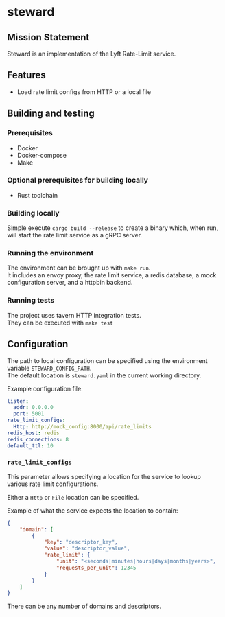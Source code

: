 steward
============================================================

Mission Statement
------------------------------------------------------------

Steward is an implementation of the Lyft Rate-Limit service.


Features
------------------------------------------------------------

* Load rate limit configs from HTTP or a local file


Building and testing
------------------------------------------------------------

### Prerequisites

* Docker
* Docker-compose
* Make

### Optional prerequisites for building locally

* Rust toolchain


### Building locally

Simple execute `cargo build --release` to create a binary
which, when run, will start the rate limit service as a
gRPC server.

### Running the environment

The environment can be brought up with `make run`.  
It includes an envoy proxy, the rate limit service, a redis
database, a mock configuration server, and a httpbin backend.

### Running tests

The project uses tavern HTTP integration tests.  
They can be executed with `make test`


Configuration
------------------------------------------------------------

The path to local configuration can be specified using the
environment variable `STEWARD_CONFIG_PATH`.  
The default location is `steward.yaml` in the current working
directory.

Example configuration file:

```yaml
listen:
  addr: 0.0.0.0
  port: 5001
rate_limit_configs:
  Http: http://mock_config:8000/api/rate_limits
redis_host: redis
redis_connections: 8
default_ttl: 10
```

### `rate_limit_configs`

This parameter allows specifying a location for the service
to lookup various rate limit configurations.

Either a `Http` or `File` location can be specified.

Example of what the service expects the location to contain:

```json
{
    "domain": [
        {
            "key": "descriptor_key",
            "value": "descriptor_value",
            "rate_limit": {
                "unit": "<seconds|minutes|hours|days|months|years>",
                "requests_per_unit": 12345
            }
        }
    ]
}
```

There can be any number of domains and descriptors.
